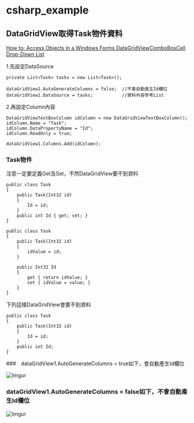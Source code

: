 # csharp_example

## DataGridView取得Task物件資料

[How to: Access Objects in a Windows Forms DataGridViewComboBoxCell Drop-Down List][1]  

1.先設定DataSource

```
private List<Task> tasks = new List<Task>();

dataGridView1.AutoGenerateColumns = false;  //不會自動產生Id欄位
dataGridView1.DataSource = tasks;           //資料內容參考List
```

2.再設定Column內容

```
DataGridViewTextBoxColumn idColumn = new DataGridViewTextBoxColumn();
idColumn.Name = "Task";
idColumn.DataPropertyName = "Id";
idColumn.ReadOnly = true;

dataGridView1.Columns.Add(idColumn);
```

### Task物件

注意一定要定義Get及Set，不然DataGridView要不到資料

```
public class Task
{
    public Task(Int32 id)
    {
        Id = id;
    }
    public int Id { get; set; }
}
```

```
public class Task
{
    public Task(Int32 id)
    {
        idValue = id;
    }

    public Int32 Id
    {
        get { return idValue; }
        set { idValue = value; }
    }
}
```

下列這樣DataGridView會要不到資料

```
public class Task
{
    public Task(Int32 id)
    {
        Id = id;
    }
    public int Id;
}
```


###　dataGridView1.AutoGenerateColumns = true如下，會自動產生Id欄位

![Imgur](https://i.imgur.com/qwxc3CN.png)

### dataGridView1.AutoGenerateColumns = false如下，不會自動產生Id欄位

![Imgur](https://i.imgur.com/kcG1RUf.png)

[1]:https://docs.microsoft.com/en-us/dotnet/desktop/winforms/controls/access-objects-in-a-wf-datagridviewcomboboxcell-drop-down-list?view=netframeworkdesktop-4.8